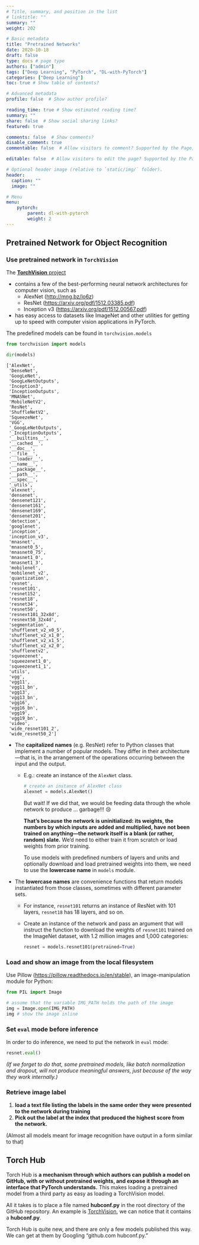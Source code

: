 ```yaml
---
# Title, summary, and position in the list
# linktitle: ""
summary: ""
weight: 202

# Basic metadata
title: "Pretrained Networks"
date: 2020-10-18
draft: false
type: docs # page type
authors: ["admin"]
tags: ["Deep Learning", "PyTorch", "DL-with-PyTorch"]
categories: ["Deep Learning"]
toc: true # Show table of contents?

# Advanced metadata
profile: false  # Show author profile?

reading_time: true # Show estimated reading time?
summary: ""
share: false  # Show social sharing links?
featured: true

comments: false  # Show comments?
disable_comment: true
commentable: false  # Allow visitors to comment? Supported by the Page, Post, and Docs content types.

editable: false  # Allow visitors to edit the page? Supported by the Page, Post, and Docs content types.

# Optional header image (relative to `static/img/` folder).
header:
  caption: ""
  image: ""

# Menu
menu: 
    pytorch:
        parent: dl-with-pytorch
        weight: 2
---
```


## Pretrained Network for Object Recognition

### Use pretrained network in `TorchVision`

The [**TorchVision** project](https://github.com/pytorch/vision) 

- contains a few of the best-performing neural network architectures for computer vision, such as
  - AlexNet (http://mng.bz/lo6z)
  - ResNet (https://arxiv.org/pdf/1512.03385.pdf)
  - Inception v3 (https://arxiv.org/pdf/1512.00567.pdf)
- has easy access to datasets like ImageNet and other utilities for getting up to speed with computer vision applications in PyTorch.

The predefined models can be found in `torchvision.models`

```python
from torchvision import models

dir(models)
```

```
['AlexNet',
 'DenseNet',
 'GoogLeNet',
 'GoogLeNetOutputs',
 'Inception3',
 'InceptionOutputs',
 'MNASNet',
 'MobileNetV2',
 'ResNet',
 'ShuffleNetV2',
 'SqueezeNet',
 'VGG',
 '_GoogLeNetOutputs',
 '_InceptionOutputs',
 '__builtins__',
 '__cached__',
 '__doc__',
 '__file__',
 '__loader__',
 '__name__',
 '__package__',
 '__path__',
 '__spec__',
 '_utils',
 'alexnet',
 'densenet',
 'densenet121',
 'densenet161',
 'densenet169',
 'densenet201',
 'detection',
 'googlenet',
 'inception',
 'inception_v3',
 'mnasnet',
 'mnasnet0_5',
 'mnasnet0_75',
 'mnasnet1_0',
 'mnasnet1_3',
 'mobilenet',
 'mobilenet_v2',
 'quantization',
 'resnet',
 'resnet101',
 'resnet152',
 'resnet18',
 'resnet34',
 'resnet50',
 'resnext101_32x8d',
 'resnext50_32x4d',
 'segmentation',
 'shufflenet_v2_x0_5',
 'shufflenet_v2_x1_0',
 'shufflenet_v2_x1_5',
 'shufflenet_v2_x2_0',
 'shufflenetv2',
 'squeezenet',
 'squeezenet1_0',
 'squeezenet1_1',
 'utils',
 'vgg',
 'vgg11',
 'vgg11_bn',
 'vgg13',
 'vgg13_bn',
 'vgg16',
 'vgg16_bn',
 'vgg19',
 'vgg19_bn',
 'video',
 'wide_resnet101_2',
 'wide_resnet50_2']
```

- The **capitalized names** (e.g. ResNet) refer to Python classes that implement a number of popular models. They differ in their architecture—that is, in the arrangement of the operations occurring between the input and the output.

  - E.g.: create an instance of the `AlexNet` class.

    ```python
    # create an instance of AlexNet class
    alexnet = models.AlexNet()
    ```

    But wait! If we did that, we would be feeding data through the whole network to produce ... garbage!!! :cry:

    **That’s because the network is uninitialized: its weights, the numbers by which inputs are added and multiplied, have not been trained on anything—the network itself is a blank (or rather, random) slate.** We’d need to either train it from scratch or load weights from prior training. 

    To use models with predefined numbers of layers and units and optionally download and load pretrained weights into them, we need to use the **lowercase name** in `models` module.

- The **lowercase names** are convenience functions that return models instantiated from those classes, sometimes with different parameter sets.

  - For instance, `resnet101` returns an instance of ResNet with 101 layers, `resnet18` has 18 layers, and so on.

  - Create an instance of the network and pass an argument that will instruct the function to download the weights of `resnet101` trained on the ImageNet dataset, with 1.2 million images and 1,000 categories:

    ```python
    resnet = models.resnet101(pretrained=True)
    ```

### Load and show an image from the local filesystem

Use Pillow (https://pillow.readthedocs.io/en/stable), an image-manipulation module for Python:

```python
from PIL import Image

# assume that the variable IMG_PATH holds the path of the image
img = Image.open(IMG_PATH)
img # show the image inline
```

### Set `eval` mode before inference

In order to do inference, we need to put the network in `eval` mode:

```python
resnet.eval()
```

*(If we forget to do that, some pretrained models, like batch normalization and dropout, will not produce meaningful answers, just because of the way they work internally.)*

### Retrieve image label 

1. **load a text file listing the labels in the same order they were presented to the network during training**
2. **Pick out the label at the index that produced the highest score from the network.**

(Almost all models meant for image recognition have output in a form similar to that)



## Torch Hub

Torch Hub is **a mechanism through which authors can publish a model on GitHub, with or without pretrained weights, and expose it through an interface that PyTorch understands.** This makes loading a pretrained model from a third party as easy as loading a TorchVision model.

All it takes is to place a file named **hubconf.py** in the root directory of the GitHub repository. An example is [TorchVision](https://github.com/pytorch/vision), we can notice that it contains a **hubconf.py**.

Torch Hub is quite new, and there are only a few models published this way. We can get at them by Googling “github.com hubconf.py.” 

